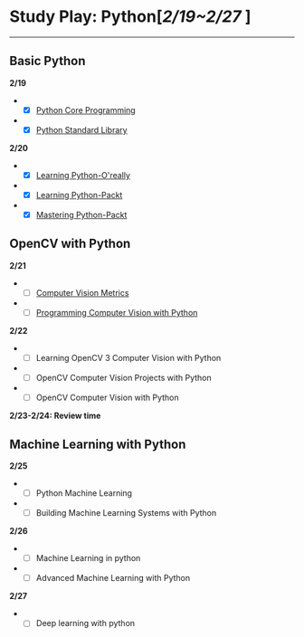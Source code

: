 # Study Play: Python[*2/19~2/27* ]

* * *

## Basic Python

**2/19**

-   -   [x] [Python Core Programming](D:\github\files\study\python\Python核心编程英文原版.Core.Python.Programming,2nd.Edition.pdf)
-   -   [x] [Python Standard Library](D:\github\files\study\python\Python标准库中文版.pdf)

**2/20**

-   -   [x] [Learning Python-O'really](D:\github\files\study\python\Learning_Python_5th_Edition.pdf)
-   -   [x] [Learning Python-Packt](D:\github\files\study\python\LEARNING_PYTHON.pdf)
-   -   [x] [Mastering Python-Packt](D:\github\files\study\python\MASTERING_PYTHON.pdf)

## OpenCV with Python

**2/21**

-   -   [ ] [Computer Vision Metrics](D:\github\files\study\OpenCV\computer_vision_metrics.pdf)
-   -   [ ] [Programming Computer Vision with Python](D:\github\files\study\OpenCV\Programming_ComputerVision_with_python.pdf)

**2/22**

-   -   [ ] Learning OpenCV 3 Computer Vision with Python
-   -   [ ] OpenCV Computer Vision Projects with Python
-   -   [ ] OpenCV Computer Vision with Python

**2/23-2/24: Review time**

## Machine Learning with Python

**2/25**

-   -   [ ] Python Machine Learning
-   -   [ ] Building Machine Learning Systems with Python

**2/26**

-   -   [ ] Machine Learning in python
-   -   [ ] Advanced Machine Learning with Python

**2/27**

-   -   [ ] Deep learning with python
